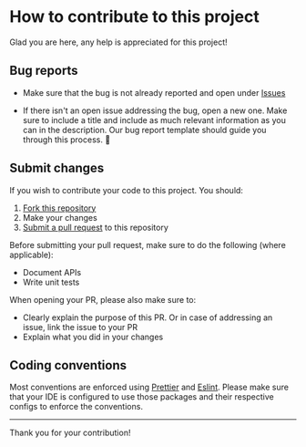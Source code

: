 # How to contribute to this project

Glad you are here, any help is appreciated for this project!

## Bug reports

- Make sure that the bug is not already reported and open under [Issues](https://github.com/getbreathelife/onespan-sign-node/issues)

- If there isn't an open issue addressing the bug, open a new one. Make sure to include a title and include as much
  relevant information as you can in the description. Our bug report template should guide you through this process.
  :slightly_smiling_face:

## Submit changes

If you wish to contribute your code to this project. You should:

1. [Fork this repository](https://docs.github.com/en/get-started/quickstart/fork-a-repo#forking-a-repository)
2. Make your changes
3. [Submit a pull request](https://docs.github.com/en/pull-requests/collaborating-with-pull-requests/proposing-changes-to-your-work-with-pull-requests/creating-a-pull-request-from-a-fork)
   to this repository

Before submitting your pull request, make sure to do the following (where applicable):

- Document APIs
- Write unit tests

When opening your PR, please also make sure to:

- Clearly explain the purpose of this PR. Or in case of addressing an issue, link the issue to your PR
- Explain what you did in your changes

## Coding conventions

Most conventions are enforced using [Prettier](https://prettier.io/) and [Eslint](https://eslint.org/). Please make sure
that your IDE is configured to use those packages and their respective configs to enforce the conventions.

---

Thank you for your contribution!
